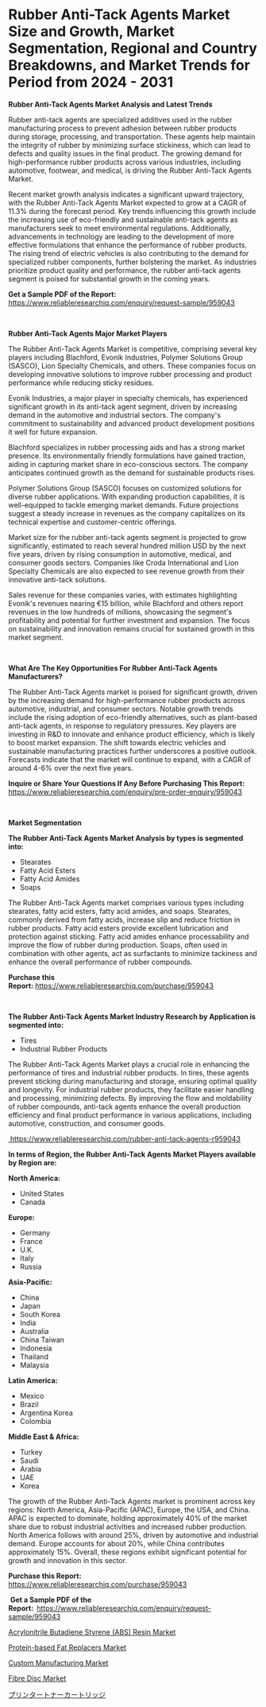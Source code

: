 <p><h1>Rubber Anti-Tack Agents Market Size and Growth, Market Segmentation, Regional and Country Breakdowns, and Market Trends for Period from 2024 -  2031</h1></p><p><strong>Rubber Anti-Tack Agents Market Analysis and Latest Trends</strong></p>
<p><p>Rubber anti-tack agents are specialized additives used in the rubber manufacturing process to prevent adhesion between rubber products during storage, processing, and transportation. These agents help maintain the integrity of rubber by minimizing surface stickiness, which can lead to defects and quality issues in the final product. The growing demand for high-performance rubber products across various industries, including automotive, footwear, and medical, is driving the Rubber Anti-Tack Agents Market.</p><p>Recent market growth analysis indicates a significant upward trajectory, with the Rubber Anti-Tack Agents Market expected to grow at a CAGR of 11.3% during the forecast period. Key trends influencing this growth include the increasing use of eco-friendly and sustainable anti-tack agents as manufacturers seek to meet environmental regulations. Additionally, advancements in technology are leading to the development of more effective formulations that enhance the performance of rubber products. The rising trend of electric vehicles is also contributing to the demand for specialized rubber components, further bolstering the market. As industries prioritize product quality and performance, the rubber anti-tack agents segment is poised for substantial growth in the coming years.</p></p>
<p><strong>Get a Sample PDF of the Report:&nbsp;</strong> <a href="https://www.reliableresearchiq.com/enquiry/request-sample/959043">https://www.reliableresearchiq.com/enquiry/request-sample/959043</a></p>
<p>&nbsp;</p>
<p><strong>Rubber Anti-Tack Agents Major Market Players</strong></p>
<p><p>The Rubber Anti-Tack Agents Market is competitive, comprising several key players including Blachford, Evonik Industries, Polymer Solutions Group (SASCO), Lion Specialty Chemicals, and others. These companies focus on developing innovative solutions to improve rubber processing and product performance while reducing sticky residues.</p><p>Evonik Industries, a major player in specialty chemicals, has experienced significant growth in its anti-tack agent segment, driven by increasing demand in the automotive and industrial sectors. The company's commitment to sustainability and advanced product development positions it well for future expansion.</p><p>Blachford specializes in rubber processing aids and has a strong market presence. Its environmentally friendly formulations have gained traction, aiding in capturing market share in eco-conscious sectors. The company anticipates continued growth as the demand for sustainable products rises.</p><p>Polymer Solutions Group (SASCO) focuses on customized solutions for diverse rubber applications. With expanding production capabilities, it is well-equipped to tackle emerging market demands. Future projections suggest a steady increase in revenues as the company capitalizes on its technical expertise and customer-centric offerings.</p><p>Market size for the rubber anti-tack agents segment is projected to grow significantly, estimated to reach several hundred million USD by the next five years, driven by rising consumption in automotive, medical, and consumer goods sectors. Companies like Croda International and Lion Specialty Chemicals are also expected to see revenue growth from their innovative anti-tack solutions.</p><p>Sales revenue for these companies varies, with estimates highlighting Evonik's revenues nearing €15 billion, while Blachford and others report revenues in the low hundreds of millions, showcasing the segment's profitability and potential for further investment and expansion. The focus on sustainability and innovation remains crucial for sustained growth in this market segment.</p></p>
<p>&nbsp;</p>
<p><strong>What Are The Key Opportunities For Rubber Anti-Tack Agents Manufacturers?</strong></p>
<p><p>The Rubber Anti-Tack Agents market is poised for significant growth, driven by the increasing demand for high-performance rubber products across automotive, industrial, and consumer sectors. Notable growth trends include the rising adoption of eco-friendly alternatives, such as plant-based anti-tack agents, in response to regulatory pressures. Key players are investing in R&D to innovate and enhance product efficiency, which is likely to boost market expansion. The shift towards electric vehicles and sustainable manufacturing practices further underscores a positive outlook. Forecasts indicate that the market will continue to expand, with a CAGR of around 4-6% over the next five years.</p></p>
<p><strong>Inquire or Share Your Questions If Any Before Purchasing This Report:</strong> <a href="https://www.reliableresearchiq.com/enquiry/pre-order-enquiry/959043">https://www.reliableresearchiq.com/enquiry/pre-order-enquiry/959043</a></p>
<p>&nbsp;</p>
<p><strong>Market Segmentation</strong></p>
<p><strong>The Rubber Anti-Tack Agents Market Analysis by types is segmented into:</strong></p>
<p><ul><li>Stearates</li><li>Fatty Acid Esters</li><li>Fatty Acid Amides</li><li>Soaps</li></ul></p>
<p><p>The Rubber Anti-Tack Agents market comprises various types including stearates, fatty acid esters, fatty acid amides, and soaps. Stearates, commonly derived from fatty acids, increase slip and reduce friction in rubber products. Fatty acid esters provide excellent lubrication and protection against sticking. Fatty acid amides enhance processability and improve the flow of rubber during production. Soaps, often used in combination with other agents, act as surfactants to minimize tackiness and enhance the overall performance of rubber compounds.</p></p>
<p><strong>Purchase this Report:&nbsp;</strong><a href="https://www.reliableresearchiq.com/purchase/959043">https://www.reliableresearchiq.com/purchase/959043</a></p>
<p>&nbsp;</p>
<p><strong>The Rubber Anti-Tack Agents Market Industry Research by Application is segmented into:</strong></p>
<p><ul><li>Tires</li><li>Industrial Rubber Products</li></ul></p>
<p><p>The Rubber Anti-Tack Agents Market plays a crucial role in enhancing the performance of tires and industrial rubber products. In tires, these agents prevent sticking during manufacturing and storage, ensuring optimal quality and longevity. For industrial rubber products, they facilitate easier handling and processing, minimizing defects. By improving the flow and moldability of rubber compounds, anti-tack agents enhance the overall production efficiency and final product performance in various applications, including automotive, construction, and consumer goods.</p></p>
<p><a href="https://www.reliableresearchiq.com/rubber-anti-tack-agents-r959043">&nbsp;https://www.reliableresearchiq.com/rubber-anti-tack-agents-r959043</a></p>
<p><strong>In terms of Region, the Rubber Anti-Tack Agents Market Players available by Region are:</strong></p>
<p>
    <p> <strong> North America: </strong>
        <ul>
            <li>United States</li>
            <li>Canada</li>
        </ul>
        </p> 
    <p> <strong> Europe: </strong>
        <ul>
            <li>Germany</li>
            <li>France</li>
            <li>U.K.</li>
            <li>Italy</li>
            <li>Russia</li>
        </ul>
        </p> 
    <p> <strong> Asia-Pacific: </strong>
        <ul>
            <li>China</li>
            <li>Japan</li>
            <li>South Korea</li>
            <li>India</li>
            <li>Australia</li>
            <li>China Taiwan</li>
            <li>Indonesia</li>
            <li>Thailand</li>
            <li>Malaysia</li>
        </ul>
        </p> 
    <p> <strong> Latin America: </strong>
        <ul>
            <li>Mexico</li>
            <li>Brazil</li>
            <li>Argentina Korea</li>
            <li>Colombia</li>
        </ul>
        </p> 
    <p> <strong> Middle East & Africa: </strong>
        <ul>
            <li>Turkey</li>
            <li>Saudi</li>
            <li>Arabia</li>
            <li>UAE</li>
            <li>Korea</li>
        </ul>
    </p>
    </p>
<p><p>The growth of the Rubber Anti-Tack Agents market is prominent across key regions: North America, Asia-Pacific (APAC), Europe, the USA, and China. APAC is expected to dominate, holding approximately 40% of the market share due to robust industrial activities and increased rubber production. North America follows with around 25%, driven by automotive and industrial demand. Europe accounts for about 20%, while China contributes approximately 15%. Overall, these regions exhibit significant potential for growth and innovation in this sector.</p></p>
<p><strong>Purchase this Report: </strong><a href="https://www.reliableresearchiq.com/purchase/959043">https://www.reliableresearchiq.com/purchase/959043</a></p>
<p>&nbsp;<strong>Get a Sample PDF of the Report:&nbsp;&nbsp;</strong><a href="https://www.reliableresearchiq.com/enquiry/request-sample/959043">https://www.reliableresearchiq.com/enquiry/request-sample/959043</a></p>
<p><strong></strong></p>
<p><p><a href="https://medium.com/@loganunn65756/global-acrylonitrile-butadiene-styrene-abs-resin-market-opportunities-and-forecast-for-period-645d9815631b">Acrylonitrile Butadiene Styrene (ABS) Resin Market</a></p><p><a href="https://medium.com/@loganunn65756/global-protein-based-fat-replacers-market-analysis-trends-forecasts-and-growth-opportunities-7e26ad409963">Protein-based Fat Replacers Market</a></p><p><a href="https://www.linkedin.com/pulse/global-custom-manufacturing-industry-types-applications-fpdbf?trackingId=gU999NLQTvCivWwBoRAmoA%3D%3D">Custom Manufacturing Market</a></p><p><a href="https://www.linkedin.com/pulse/fibre-disc-market2024-2031-industry-insights-investment-q6wdf?trackingId=eXPUe5TZTuGuNpov6HuKJw%3D%3D">Fibre Disc Market</a></p><p><a href="https://medium.com/@val0mzimin/%E3%83%97%E3%83%AA%E3%83%B3%E3%82%BF%E3%83%BC%E3%83%88%E3%83%8A%E3%83%BC-%E3%82%AB%E3%83%BC%E3%83%88%E3%83%AA%E3%83%83%E3%82%B8%E5%B8%82%E5%A0%B4%E3%81%AE%E8%A6%8F%E6%A8%A1%E3%81%A8%E3%82%B7%E3%82%A7%E3%82%A2%E5%88%86%E6%9E%90-%E6%88%90%E9%95%B7%E5%8B%95%E5%90%91%E3%81%A8%E4%BA%88%E6%B8%AC-2024-2031-aaa9cf513dc8">プリンタートナーカートリッジ</a></p></p>